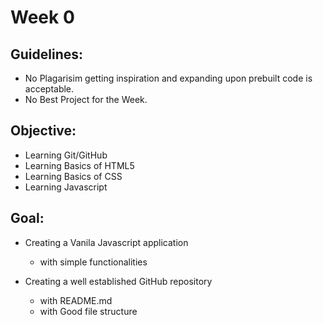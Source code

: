 # Week 0

## Guidelines:
* No Plagarisim getting inspiration and expanding upon prebuilt code is acceptable.
* No Best Project for the Week.

## Objective:
* Learning Git/GitHub
* Learning Basics of HTML5
* Learning Basics of CSS
* Learning Javascript

## Goal:

* Creating a Vanila Javascript application
   * with simple functionalities

* Creating a well established GitHub repository
   * with README.md
   * with Good file structure
